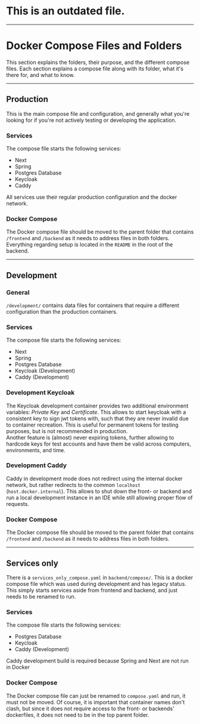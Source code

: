 # This is an outdated file.

---

# Docker Compose Files and Folders

This section explains the folders, their purpose, and the different compose files. Each section explains a compose file along with its folder, what it's there for, and what to know.

---

## Production

This is the main compose file and configuration, and generally what you're looking for if you're not actively testing or developing the application.

### Services

The compose file starts the following services:
- Next
- Spring
- Postgres Database
- Keycloak
- Caddy

All services use their regular production configuration and the docker network.

### Docker Compose

The Docker compose file should be moved to the parent folder that contains `/frontend` and `/backend` as it needs to address files in both folders. Everything regarding setup is located in the `README` in the root of the backend.

---

## Development

### General

`/development/` contains data files for containers that require a different configuration than the production containers.

### Services

The compose file starts the following services:
- Next
- Spring
- Postgres Database
- Keycloak (Development)
- Caddy (Development)

### Development Keycloak

The Keycloak development container provides two additional environment variables: *Private Key* and *Certificate*. This allows to start keycloak with a consistent key to sign jwt tokens with, such that they are never invalid due to container recreation. This is useful for permanent tokens for testing purposes, but is not recommended in production.\
Another feature is (almost) never expiring tokens, further allowing to hardcode keys for test accounts and have them be valid across computers, environments, and time.

### Development Caddy

Caddy in development mode does not redirect using the internal docker network, but rather redirects to the common `localhost` (`host.docker.internal`). This allows to shut down the front- or backend and run a local development instance in an IDE while still allowing proper flow of requests.

### Docker Compose

The Docker compose file should be moved to the parent folder that contains `/frontend` and `/backend` as it needs to address files in both folders.

---

## Services only

There is a `services_only_compose.yaml` in `backend/compose/`. This is a docker compose file which was used during development and has legacy status. This simply starts services aside from frontend and backend, and just needs to be renamed to run.

### Services

The compose file starts the following services:
- Postgres Database
- Keycloak
- Caddy (Development)

Caddy development build is required because Spring and Next are not run in Docker

### Docker Compose

The Docker compose file can just be renamed to `compose.yaml` and run, it must not be moved. Of course, it is important that container names don't clash, but since it does not require access to the front- or backends' dockerfiles, it does not need to be in the top parent folder.
